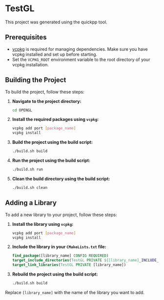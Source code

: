 # TestGL

This project was generated using the quickpp tool.

## Prerequisites

- [vcpkg](https://github.com/microsoft/vcpkg) is required for managing dependencies. Make sure you have vcpkg installed and set up before starting.
- Set the `VCPKG_ROOT` environment variable to the root directory of your vcpkg installation.

## Building the Project

To build the project, follow these steps:

1. **Navigate to the project directory:**
    ```sh
    cd OPENGL
    ```

2. **Install the required packages using `vcpkg`:**
    ```sh
    vcpkg add port [package_name]
    vcpkg install
    ```

3. **Build the project using the build script:**
    ```sh
    ./build.sh build
    ```

4. **Run the project using the build script:**
    ```sh
    ./build.sh run
    ```

5. **Clean the build directory using the build script:**
    ```sh
    ./build.sh clean
    ```

## Adding a Library

To add a new library to your project, follow these steps:

1. **Install the library using `vcpkg`:**
    ```sh
    vcpkg add port [package_name]
    vcpkg install
    ```

2. **Include the library in your `CMakeLists.txt` file:**
    ```cmake
    find_package([library_name] CONFIG REQUIRED)
    target_include_directories(TestGL PRIVATE ${[library_name]_INCLUDE_DIRS})
    target_link_libraries(TestGL PRIVATE [library_name])
    ```

3. **Rebuild the project using the build script:**
    ```sh
    ./build.sh build
    ```

Replace `[library_name]` with the name of the library you want to add.
